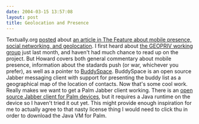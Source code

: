 ```yaml
---
date: 2004-03-15 13:57:08
layout: post
title: Geolocation and Presence
---
```


Textually.org [posted](http://www.textually.org/textually/archives/003266.htm) about [an article in The Feature about mobile presence, social networking, and geolocation](http://www.thefeature.com/article?articleid=100442&ref=591683). I first heard about [the GEOPRIV working group](http://www.ietf.org/html.charters/geopriv-charter.html) just last month, and haven't had much chance to read up on the project. But Howard covers both general commentary about mobile presence, information about the stadards push (or war, whichever you prefer), as well as a pointer to [BuddySpace](http://buddyspace.sourceforge.net/). BuddySpace is an open source Jabber messaging client with support for presenting the buddy list as a geographical map of the location of contacts. Now that's some cool work. Really makes we want to get a Palm Jabber client working. There is an [open source Jabber client for Palm devices](http://sourceforge.net/projects/jabberpalm/), but it requires a Java runtime on the device so I haven't tried it out yet. This might provide enough inspiration for me to actually agree to that nasty license thing I would need to click thu in order to download the Java VM for Palm.
